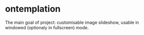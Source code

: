 # ontemplation
The main goal of project: customisable image slideshow, usable in windowed (optionaly in fullscreen) mode.
